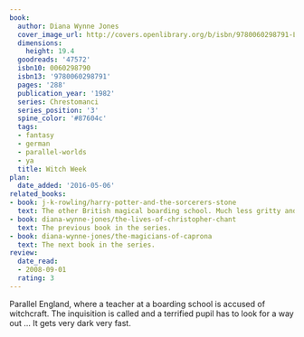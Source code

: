 ```yaml
---
book:
  author: Diana Wynne Jones
  cover_image_url: http://covers.openlibrary.org/b/isbn/9780060298791-L.jpg
  dimensions:
    height: 19.4
  goodreads: '47572'
  isbn10: 0060298790
  isbn13: '9780060298791'
  pages: '288'
  publication_year: '1982'
  series: Chrestomanci
  series_position: '3'
  spine_color: '#87604c'
  tags:
  - fantasy
  - german
  - parallel-worlds
  - ya
  title: Witch Week
plan:
  date_added: '2016-05-06'
related_books:
- book: j-k-rowling/harry-potter-and-the-sorcerers-stone
  text: The other British magical boarding school. Much less gritty and daring.
- book: diana-wynne-jones/the-lives-of-christopher-chant
  text: The previous book in the series.
- book: diana-wynne-jones/the-magicians-of-caprona
  text: The next book in the series.
review:
  date_read:
  - 2008-09-01
  rating: 3
---
```

Parallel England, where a teacher at a boarding school is accused of witchcraft. The inquisition is called and a
terrified pupil has to look for a way out … It gets very dark very fast.
